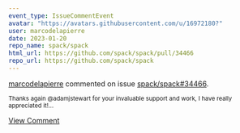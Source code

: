 ```yaml
---
event_type: IssueCommentEvent
avatar: "https://avatars.githubusercontent.com/u/16972180?"
user: marcodelapierre
date: 2023-01-20
repo_name: spack/spack
html_url: https://github.com/spack/spack/pull/34466
repo_url: https://github.com/spack/spack
---
```


<a href='https://github.com/marcodelapierre' target='_blank'>marcodelapierre</a> commented on issue <a href='https://github.com/spack/spack/pull/34466' target='_blank'>spack/spack#34466</a>.

<small>Thanks again @adamjstewart for your invaluable support and work, I have really appreciated it!...</small>

<a href='https://github.com/spack/spack/pull/34466' target='_blank'>View Comment</a>